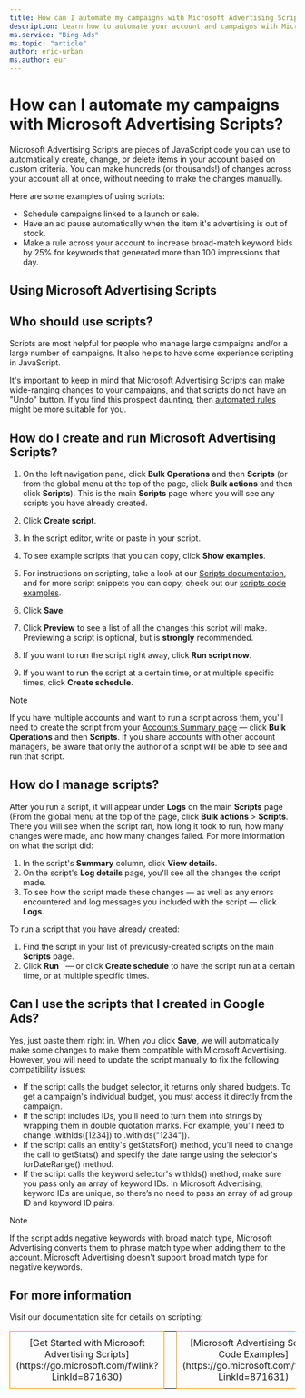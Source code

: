```yaml
---
title: How can I automate my campaigns with Microsoft Advertising Scripts?
description: Learn how to automate your account and campaigns with Microsoft Advertising Scripts.
ms.service: "Bing-Ads"
ms.topic: "article"
author: eric-urban
ms.author: eur
---
```


# How can I automate my campaigns with Microsoft Advertising Scripts?

Microsoft Advertising Scripts are pieces of JavaScript code you can use to automatically create, change, or delete items in your account based on custom criteria. You can make hundreds (or thousands!) of changes across your account all at once, without needing to make the changes manually.

Here are some examples of using scripts:
- Schedule campaigns linked to a launch or sale.
- Have an ad pause automatically when the item it's advertising is out of stock.
- Make a rule across your account to increase broad-match keyword bids by 25% for keywords that generated more than 100 impressions that day.

## Using Microsoft Advertising Scripts

## Who should use scripts?
Scripts are most helpful for people who manage large campaigns and/or a large number of campaigns. It also helps to have some experience scripting in JavaScript.

It's important to keep in mind that Microsoft Advertising Scripts can make wide-ranging changes to your campaigns, and that scripts do not have an "Undo" button. If you find this prospect daunting, then [automated rules](./hlp_BA_CONC_AutoRuleIntro.md) might be more suitable for you.

## How do I create and run Microsoft Advertising Scripts?
1. On the left navigation pane, click **Bulk Operations** and then **Scripts** (or from the global menu at the top of the page, click **Bulk actions** and then click **Scripts**). This is the main **Scripts** page where you will see any scripts you have already created.
1. Click **Create script**.
1. In the script editor, write or paste in your script.
  1. To see example scripts that you can copy, click **Show examples**.
  1. For instructions on scripting, take a look at our [Scripts documentation](https://go.microsoft.com/fwlink?LinkId=871630), and for more script snippets you can copy, check out our [scripts code examples](https://go.microsoft.com/fwlink?LinkId=871631).

1. Click **Save**.
1. Click **Preview** to see a list of all the changes this script will make. Previewing a script is optional, but is **strongly** recommended.
1. If you want to run the script right away, click **Run script now**.
1. If you want to run the script at a certain time, or at multiple specific times, click  **Create schedule**.

> [!NOTE]
> If you have multiple accounts and want to run a script across them, you'll need to create the script from your [Accounts Summary page](./hlp_BA_CONC_AccountsSummary.md)&nbsp;— click **Bulk Operations** and then **Scripts**.
> If you share accounts with other account managers, be aware that only the author of a script will be able to see and run that script.

## How do I manage scripts?
After you run a script, it will appear under **Logs** on the main **Scripts** page (From the global menu at the top of the page, click **Bulk actions** &gt; **Scripts**. There you will see when the script ran, how long it took to run, how many changes were made, and how many changes failed. For more information on what the script did:
1. In the script's **Summary** column, click **View details**.
1. On the script's **Log details** page, you'll see all the changes the script made.
1. To see how the script made these changes — as well as any errors encountered and log messages you included with the script — click **Logs**.

To run a script that you have already created:
1. Find the script in your list of previously-created scripts on the main **Scripts** page.
1. Click **Run** &nbsp; — or click **Create schedule** to have the script run at a certain time, or at multiple specific times.

## Can I use the scripts that I created in Google Ads?
Yes, just paste them right in. When you click **Save**, we will automatically make some changes to make them compatible with Microsoft Advertising. However, you will need to update the script manually to fix the following compatibility issues:
- If the script calls the budget selector, it returns only shared budgets. To get a campaign's individual budget, you must access it directly from the campaign.
- If the script includes IDs, you’ll need to turn them into strings by wrapping them in double quotation marks. For example, you’ll need to change .withIds([1234]) to .withIds("1234"]).
- If the script calls an entity's getStatsFor() method, you’ll need to change the call to getStats() and specify the date range using the selector's forDateRange() method.
- If the script calls the keyword selector's withIds() method, make sure you pass only an array of keyword IDs. In Microsoft Advertising, keyword IDs are unique, so there’s no need to pass an array of ad group ID and keyword ID pairs.

> [!NOTE]
> If the script adds negative keywords with broad match type, Microsoft Advertising converts them to phrase match type when adding them to the account. Microsoft Advertising doesn't support broad match type for negative keywords.

## For more information

Visit our documentation site for details on scripting:

<table type="type2" style="border:0;padding:0">
  <tr>
    <td style="width:225px;text-align:center;valign:top;padding:10px; border: 1px solid #ff8b00">
        [Get Started with Microsoft Advertising Scripts](https://go.microsoft.com/fwlink?LinkId=871630)
      </td>
    <td style="width:30px">
        &nbsp;
      </td>
    <td style="width:225px;valign:top;padding:10px; text-align:center; border: 1px solid #ff8b00">
        [Microsoft Advertising Scripts Code Examples](https://go.microsoft.com/fwlink?LinkId=871631) 
      </td>
  </tr>
</table>


